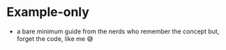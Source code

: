 # Example-only

* a bare minimum guide from the nerds who remember the concept but, forget the code, like me 😅